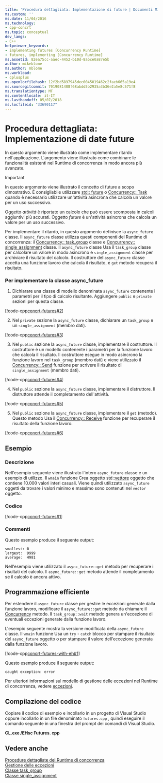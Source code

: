 ```yaml
---
title: 'Procedura dettagliata: Implementazione di future | Documenti Microsoft'
ms.custom: ''
ms.date: 11/04/2016
ms.technology:
- cpp-concrt
ms.topic: conceptual
dev_langs:
- C++
helpviewer_keywords:
- implementing futures [Concurrency Runtime]
- futures, implementing [Concurrency Runtime]
ms.assetid: 82ea75cc-aaec-4452-b10d-8abce0a87e5b
author: mikeblome
ms.author: mblome
ms.workload:
- cplusplus
ms.openlocfilehash: 12f2bd5897945dec0045019462c2faeb665a19e4
ms.sourcegitcommit: 7019081488f68abdd5b2935a3b36e2a5e8c571f8
ms.translationtype: MT
ms.contentlocale: it-IT
ms.lasthandoff: 05/07/2018
ms.locfileid: "33690117"
---
```

# <a name="walkthrough-implementing-futures"></a>Procedura dettagliata: Implementazione di date future
In questo argomento viene illustrato come implementare ritardo nell'applicazione. L'argomento viene illustrato come combinare le funzionalità esistenti nel Runtime di concorrenza in modo ancora più avanzate.  
  
> [!IMPORTANT]
>  In questo argomento viene illustrato il concetto di future a scopo dimostrativo. È consigliabile utilizzare [std:: future](../../standard-library/future-class.md) o [Concurrency:: Task](../../parallel/concrt/reference/task-class.md) quando è necessario utilizzare un'attività asincrona che calcola un valore per un uso successivo.  
  
 Oggetto *attività* è riportato un calcolo che può essere scomposta in calcoli aggiuntivi più accurati. Oggetto *future* è un'attività asincrona che calcola un valore per un uso successivo.  
  
 Per implementare il ritardo, in questo argomento definisce la `async_future` classe. Il `async_future` classe utilizza questi componenti del Runtime di concorrenza: il [Concurrency:: task_group](reference/task-group-class.md) classe e [Concurrency:: single_assignment](../../parallel/concrt/reference/single-assignment-class.md) classe. Il `async_future` classe Usa il `task_group` classe per calcolare un valore in modo asincrono e `single_assignment` classe per archiviare il risultato del calcolo. Il costruttore del `async_future` classe accetta una funzione lavoro che calcola il risultato, e `get` metodo recupera il risultato.  
  
### <a name="to-implement-the-asyncfuture-class"></a>Per implementare la classe async_future  
  
1.  Dichiarare una classe di modello denominata `async_future` contenente i parametri per il tipo di calcolo risultante. Aggiungere `public` e `private` sezioni per questa classe.  
  
 [!code-cpp[concrt-futures#2](../../parallel/concrt/codesnippet/cpp/walkthrough-implementing-futures_1.cpp)]  
  
2.  Nel `private` sezione la `async_future` classe, dichiarare un `task_group` e un `single_assignment` (membro dati).  
  
 [!code-cpp[concrt-futures#3](../../parallel/concrt/codesnippet/cpp/walkthrough-implementing-futures_2.cpp)]  
  

3.  Nel `public` sezione la `async_future` classe, implementare il costruttore. Il costruttore è un modello contenente i parametri per la funzione lavoro che calcola il risultato. Il costruttore esegue in modo asincrono la funzione lavoro nel `task_group` (membro dati) e viene utilizzato il [Concurrency:: Send](reference/concurrency-namespace-functions.md#send) funzione per scrivere il risultato di `single_assignment` (membro dati).  
  
 [!code-cpp[concrt-futures#4](../../parallel/concrt/codesnippet/cpp/walkthrough-implementing-futures_3.cpp)]  
  
4.  Nel `public` sezione la `async_future` classe, implementare il distruttore. Il distruttore attende il completamento dell'attività.  
  
 [!code-cpp[concrt-futures#5](../../parallel/concrt/codesnippet/cpp/walkthrough-implementing-futures_4.cpp)]  
  

5.  Nel `public` sezione la `async_future` classe, implementare il `get` (metodo). Questo metodo Usa il [Concurrency:: Receive](reference/concurrency-namespace-functions.md#receive) funzione per recuperare il risultato della funzione lavoro.  

  
 [!code-cpp[concrt-futures#6](../../parallel/concrt/codesnippet/cpp/walkthrough-implementing-futures_5.cpp)]  
  
## <a name="example"></a>Esempio  
  
### <a name="description"></a>Descrizione  
 Nell'esempio seguente viene illustrato l'intero `async_future` classe e un esempio di utilizzo. Il `wmain` funzione Crea oggetto std::[vettore](../../standard-library/vector-class.md) oggetto che contiene 10.000 valori interi casuali. Viene quindi utilizzato `async_future` oggetti da trovare i valori minimo e massimo sono contenuti nel `vector` oggetto.  
  
### <a name="code"></a>Codice  
 [!code-cpp[concrt-futures#1](../../parallel/concrt/codesnippet/cpp/walkthrough-implementing-futures_6.cpp)]  
  
### <a name="comments"></a>Commenti  
 Questo esempio produce il seguente output:  
  
```Output  
smallest: 0  
largest:  9999  
average:  4981  
```  
  
 Nell'esempio viene utilizzato il `async_future::get` metodo per recuperare i risultati del calcolo. Il `async_future::get` metodo attende il completamento se il calcolo è ancora attivo.  
  
## <a name="robust-programming"></a>Programmazione efficiente  


 Per estendere il `async_future` classe per gestire le eccezioni generate dalla funzione lavoro, modificare il `async_future::get` metodo da chiamare il [Concurrency](reference/task-group-class.md#wait) metodo. Il `task_group::wait` metodo genera un'eccezione di eventuali eccezioni generate dalla funzione lavoro.  


  
 L'esempio seguente mostra la versione modificata della `async_future` classe. Il `wmain` funzione Usa un `try` - `catch` blocco per stampare il risultato del `async_future` oggetto o per stampare il valore dell'eccezione generata dalla funzione lavoro.  
  
 [!code-cpp[concrt-futures-with-eh#1](../../parallel/concrt/codesnippet/cpp/walkthrough-implementing-futures_7.cpp)]  
  
 Questo esempio produce il seguente output:  
  
```Output  
caught exception: error  
```  
  
 Per ulteriori informazioni sul modello di gestione delle eccezioni nel Runtime di concorrenza, vedere [eccezioni](../../parallel/concrt/exception-handling-in-the-concurrency-runtime.md).  
  
## <a name="compiling-the-code"></a>Compilazione del codice  
 Copiare il codice di esempio e incollarlo in un progetto di Visual Studio oppure incollarlo in un file denominato `futures.cpp` , quindi eseguire il comando seguente in una finestra del prompt dei comandi di Visual Studio.  
  
 **CL.exe /EHsc Futures. cpp**  
  
## <a name="see-also"></a>Vedere anche  
 [Procedure dettagliate del Runtime di concorrenza](../../parallel/concrt/concurrency-runtime-walkthroughs.md)   
 [Gestione delle eccezioni](../../parallel/concrt/exception-handling-in-the-concurrency-runtime.md)   
 [Classe task_group](reference/task-group-class.md)   
 [Classe single_assignment](../../parallel/concrt/reference/single-assignment-class.md)
